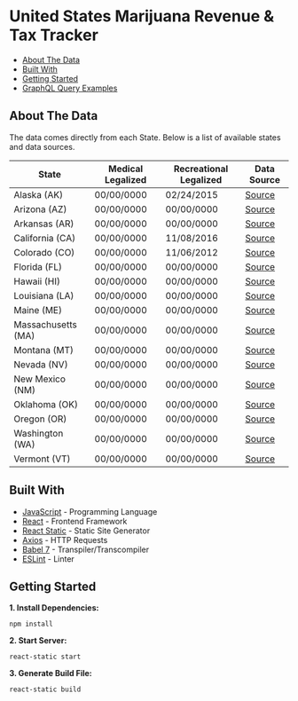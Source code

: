 # United States Marijuana Revenue & Tax Tracker
*  [About The Data](#about-the-data)
*  [Built With](#built-with)
*  [Getting Started](#getting-started)
*  [GraphQL Query Examples](#graphql-query-examples)

## About The Data
The data comes directly from each State. Below is a list of available states and data sources.

| State              | Medical Legalized | Recreational Legalized | Data Source                      |
| -------------------|-------------------| ---------------------- | ---------------
| Alaska (AK)        | 00/00/0000        | 02/24/2015             | [Source](http://tax.alaska.gov/programs/programs/reports/Index.aspx)
| Arizona (AZ)       | 00/00/0000        | 00/00/0000             | [Source]()
| Arkansas (AR)      | 00/00/0000        | 00/00/0000             | [Source]()
| California (CA)    | 00/00/0000        | 11/08/2016             | [Source]()
| Colorado (CO)      | 00/00/0000        | 11/06/2012             | [Source](https://www.colorado.gov/pacific/revenue/colorado-marijuana-tax-data)
| Florida (FL)       | 00/00/0000        | 00/00/0000             | [Source]()
| Hawaii (HI)        | 00/00/0000        | 00/00/0000             | [Source]()
| Louisiana (LA)     | 00/00/0000        | 00/00/0000             | [Source]()
| Maine (ME)         | 00/00/0000        | 00/00/0000             | [Source]()
| Massachusetts (MA) | 00/00/0000        | 00/00/0000             | [Source]()
| Montana (MT)       | 00/00/0000        | 00/00/0000             | [Source]()
| Nevada (NV)        | 00/00/0000        | 00/00/0000             | [Source]()
| New Mexico (NM)    | 00/00/0000        | 00/00/0000             | [Source]()
| Oklahoma (OK)      | 00/00/0000        | 00/00/0000             | [Source]()
| Oregon (OR)        | 00/00/0000        | 00/00/0000             | [Source]()
| Washington (WA)    | 00/00/0000        | 00/00/0000             | [Source]()
| Vermont (VT)       | 00/00/0000        | 00/00/0000             | [Source]()

## Built With
* [JavaScript](https://developer.mozilla.org/en-US/docs/Web/JavaScript) - Programming Language
* [React](https://reactjs.org) - Frontend Framework
* [React Static](https://react-static.js.org) - Static Site Generator
* [Axios](https://www.npmjs.com/package/axios) - HTTP Requests
* [Babel 7](https://babeljs.io) - Transpiler/Transcompiler
* [ESLint](https://eslint.org) - Linter

## Getting Started
**1. Install Dependencies:**
```
npm install
```

**2. Start Server:**
```
react-static start
```

**3. Generate Build File:**
```
react-static build
```